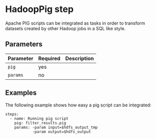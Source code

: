 # HadoopPig step

Apache PIG scripts can be integrated as tasks in order to transform datasets created by other Hadoop jobs in a SQL like style.

## Parameters

| Parameter | Required | Description |
| --- | --- | --- |
| `pig` | yes |  |
| `params` | no |  |

## Examples

The following example shows how easy a pig script can be integrated:

    steps:
      - name: Running pig script
        pig: filter_results.pig
        params: -param input=$hdfs_output_tmp
                -param output=$hdfs_output
